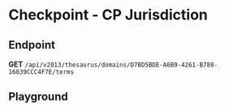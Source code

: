 <script setup>
import "../../../style.css"
import SwaggerUI from "../../../swagger/view/SwaggerUI.vue"
import swaggerJson from "../../../swagger/json/thesaurus.checkpoint.cp-jurisdiction.json";

const swaggerSpecs = [
  { json:swaggerJson, protected: false },
];
</script>

# Checkpoint - CP Jurisdiction

## Endpoint

**GET** `/api/v2013/thesaurus/domains/D7BD5BDE-A6B9-4261-B788-16839CCC4F7E/terms`

<!--@include: ../../../components/common/header-content.md-->


## Playground

<SwaggerUI :swaggerSpecs="swaggerSpecs" />